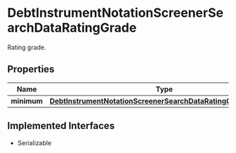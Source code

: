 

# DebtInstrumentNotationScreenerSearchDataRatingGrade

Rating grade.

## Properties

Name | Type | Description | Notes
------------ | ------------- | ------------- | -------------
**minimum** | [**DebtInstrumentNotationScreenerSearchDataRatingGradeMinimum**](DebtInstrumentNotationScreenerSearchDataRatingGradeMinimum.md) |  |  [optional]


## Implemented Interfaces

* Serializable


